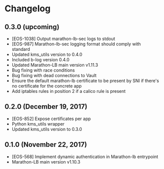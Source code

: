 # Changelog

## 0.3.0 (upcoming)

* [EOS-1038] Output marathon-lb-sec logs to stdout
* [EOS-987] Marathon-lb-sec logging format should comply with standard
* Updated kms_utils version to 0.4.0
* Included b-log version 0.4.0
* Updated Marathon-LB main version v1.11.3
* Bug fixing with race conditions
* Bug fixing with dead connections to Vault
* Ensure the default marathon-lb certificate to be present by SNI if there's no certificate for the concrete app
* Add iptables rules in position 2 if a calico rule is present

## 0.2.0 (December 19, 2017)

* [EOS-852] Expose certificates per app
* Python kms_utils wrapper
* Updated kms_utils version to 0.3.0

## 0.1.0 (November 22, 2017)

* [EOS-568] Implement dynamic authentication in Marathon-lb entrypoint
* Marathon-LB main version v1.10.3

